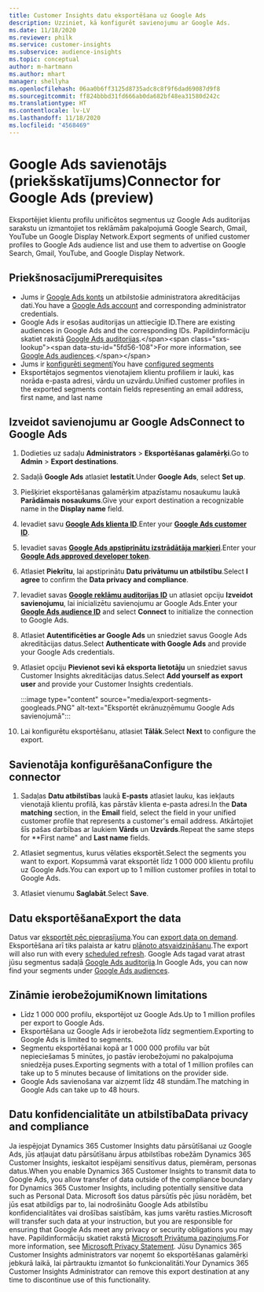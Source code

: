 ```yaml
---
title: Customer Insights datu eksportēšana uz Google Ads
description: Uzziniet, kā konfigurēt savienojumu ar Google Ads.
ms.date: 11/18/2020
ms.reviewer: philk
ms.service: customer-insights
ms.subservice: audience-insights
ms.topic: conceptual
author: m-hartmann
ms.author: mhart
manager: shellyha
ms.openlocfilehash: 06aa0b6ff3125d8735adc8c8f9f6dad69087d9f8
ms.sourcegitcommit: ff824bbbd31fd666ab0da682bf48ea31580d242c
ms.translationtype: HT
ms.contentlocale: lv-LV
ms.lasthandoff: 11/18/2020
ms.locfileid: "4568469"
---
```

# <a name="connector-for-google-ads-preview"></a><span data-ttu-id="5fd56-103">Google Ads savienotājs (priekšskatījums)</span><span class="sxs-lookup"><span data-stu-id="5fd56-103">Connector for Google Ads (preview)</span></span>

<span data-ttu-id="5fd56-104">Eksportējiet klientu profilu unificētos segmentus uz Google Ads auditorijas sarakstu un izmantojiet tos reklāmām pakalpojumā Google Search, Gmail, YouTube un Google Display Network.</span><span class="sxs-lookup"><span data-stu-id="5fd56-104">Export segments of unified customer profiles to Google Ads audience list and use them to advertise on Google Search, Gmail, YouTube, and Google Display Network.</span></span> 

## <a name="prerequisites"></a><span data-ttu-id="5fd56-105">Priekšnosacījumi</span><span class="sxs-lookup"><span data-stu-id="5fd56-105">Prerequisites</span></span>

-   <span data-ttu-id="5fd56-106">Jums ir [Google Ads konts](https://ads.google.com/) un atbilstošie administratora akreditācijas dati.</span><span class="sxs-lookup"><span data-stu-id="5fd56-106">You have a [Google Ads account](https://ads.google.com/) and corresponding administrator credentials.</span></span>
-   <span data-ttu-id="5fd56-107">Google Ads ir esošas auditorijas un attiecīgie ID.</span><span class="sxs-lookup"><span data-stu-id="5fd56-107">There are existing audiences in Google Ads and the corresponding IDs.</span></span> <span data-ttu-id="5fd56-108">Papildinformāciju skatiet rakstā [Google Ads auditorijas](https://support.google.com/google-ads/answer/7558048?hl=en#:~:text=Audience%20lists%20is%20a%20section,Display%20Network%20through%20remarketing%20campaigns.).</span><span class="sxs-lookup"><span data-stu-id="5fd56-108">For more information, see [Google Ads audiences](https://support.google.com/google-ads/answer/7558048?hl=en#:~:text=Audience%20lists%20is%20a%20section,Display%20Network%20through%20remarketing%20campaigns.).</span></span>
-   <span data-ttu-id="5fd56-109">Jums ir [konfigurēti segmenti](segments.md)</span><span class="sxs-lookup"><span data-stu-id="5fd56-109">You have [configured segments](segments.md)</span></span>
-   <span data-ttu-id="5fd56-110">Eksportētajos segmentos vienotajiem klientu profiliem ir lauki, kas norāda e-pasta adresi, vārdu un uzvārdu.</span><span class="sxs-lookup"><span data-stu-id="5fd56-110">Unified customer profiles in the exported segments contain fields representing an email address, first name, and last name</span></span>

## <a name="connect-to-google-ads"></a><span data-ttu-id="5fd56-111">Izveidot savienojumu ar Google Ads</span><span class="sxs-lookup"><span data-stu-id="5fd56-111">Connect to Google Ads</span></span>

1. <span data-ttu-id="5fd56-112">Dodieties uz sadaļu **Administrators** > **Eksportēšanas galamērķi**.</span><span class="sxs-lookup"><span data-stu-id="5fd56-112">Go to **Admin** > **Export destinations**.</span></span>

1. <span data-ttu-id="5fd56-113">Sadaļā **Google Ads** atlasiet **Iestatīt**.</span><span class="sxs-lookup"><span data-stu-id="5fd56-113">Under **Google Ads**, select **Set up**.</span></span>

1. <span data-ttu-id="5fd56-114">Piešķiriet eksportēšanas galamērķim atpazīstamu nosaukumu laukā **Parādāmais nosaukums**.</span><span class="sxs-lookup"><span data-stu-id="5fd56-114">Give your export destination a recognizable name in the **Display name** field.</span></span>

1. <span data-ttu-id="5fd56-115">Ievadiet savu **[Google Ads klienta ID](https://support.google.com/google-ads/answer/1704344)**.</span><span class="sxs-lookup"><span data-stu-id="5fd56-115">Enter your **[Google Ads customer ID](https://support.google.com/google-ads/answer/1704344)**.</span></span>

1. <span data-ttu-id="5fd56-116">Ievadiet savas **[Google Ads apstiprinātu izstrādātāja marķieri](https://developers.google.com/google-ads/api/docs/first-call/dev-token)**.</span><span class="sxs-lookup"><span data-stu-id="5fd56-116">Enter your **[Google Ads approved developer token](https://developers.google.com/google-ads/api/docs/first-call/dev-token)**.</span></span>

1. <span data-ttu-id="5fd56-117">Atlasiet **Piekrītu**, lai apstiprinātu **Datu privātumu un atbilstību**.</span><span class="sxs-lookup"><span data-stu-id="5fd56-117">Select **I agree** to confirm the **Data privacy and compliance**.</span></span>

1. <span data-ttu-id="5fd56-118">Ievadiet savas **[Google reklāmu auditorijas ID](https://support.google.com/google-ads/answer/7558048?hl=en#:~:text=Audience%20lists%20is%20a%20section,Display%20Network%20through%20remarketing%20campaigns.)** un atlasiet opciju **Izveidot savienojumu**, lai inicializētu savienojumu ar Google Ads.</span><span class="sxs-lookup"><span data-stu-id="5fd56-118">Enter your **[Google Ads audience ID](https://support.google.com/google-ads/answer/7558048?hl=en#:~:text=Audience%20lists%20is%20a%20section,Display%20Network%20through%20remarketing%20campaigns.)** and select **Connect** to initialize the connection to Google Ads.</span></span>

1. <span data-ttu-id="5fd56-119">Atlasiet **Autentificēties ar Google Ads** un sniedziet savus Google Ads akreditācijas datus.</span><span class="sxs-lookup"><span data-stu-id="5fd56-119">Select **Authenticate with Google Ads** and provide your Google Ads credentials.</span></span>

1. <span data-ttu-id="5fd56-120">Atlasiet opciju **Pievienot sevi kā eksporta lietotāju** un sniedziet savus Customer Insights akreditācijas datus.</span><span class="sxs-lookup"><span data-stu-id="5fd56-120">Select **Add yourself as export user** and provide your Customer Insights credentials.</span></span>

   :::image type="content" source="media/export-segments-googleads.PNG" alt-text="Eksportēt ekrānuzņēmumu Google Ads savienojumā":::

1. <span data-ttu-id="5fd56-122">Lai konfigurētu eksportēšanu, atlasiet **Tālāk**.</span><span class="sxs-lookup"><span data-stu-id="5fd56-122">Select **Next** to configure the export.</span></span>

## <a name="configure-the-connector"></a><span data-ttu-id="5fd56-123">Savienotāja konfigurēšana</span><span class="sxs-lookup"><span data-stu-id="5fd56-123">Configure the connector</span></span>

1. <span data-ttu-id="5fd56-124">Sadaļas **Datu atbilstības** laukā **E-pasts** atlasiet lauku, kas iekļauts vienotajā klientu profilā, kas pārstāv klienta e-pasta adresi.</span><span class="sxs-lookup"><span data-stu-id="5fd56-124">In the **Data matching** section, in the **Email** field, select the field in your unified customer profile that represents a customer's email address.</span></span> <span data-ttu-id="5fd56-125">Atkārtojiet šīs pašas darbības ar laukiem **Vārds** un **Uzvārds**.</span><span class="sxs-lookup"><span data-stu-id="5fd56-125">Repeat the same steps for \*\*First name" and **Last name** fields.</span></span>

1. <span data-ttu-id="5fd56-126">Atlasiet segmentus, kurus vēlaties eksportēt.</span><span class="sxs-lookup"><span data-stu-id="5fd56-126">Select the segments you want to export.</span></span> <span data-ttu-id="5fd56-127">Kopsummā varat eksportēt līdz 1 000 000 klientu profilu uz Google Ads.</span><span class="sxs-lookup"><span data-stu-id="5fd56-127">You can export up to 1 million customer profiles in total to Google Ads.</span></span>

1. <span data-ttu-id="5fd56-128">Atlasiet vienumu **Saglabāt**.</span><span class="sxs-lookup"><span data-stu-id="5fd56-128">Select **Save**.</span></span>

## <a name="export-the-data"></a><span data-ttu-id="5fd56-129">Datu eksportēšana</span><span class="sxs-lookup"><span data-stu-id="5fd56-129">Export the data</span></span>

<span data-ttu-id="5fd56-130">Datus var [eksportēt pēc pieprasījuma](export-destinations.md).</span><span class="sxs-lookup"><span data-stu-id="5fd56-130">You can [export data on demand](export-destinations.md).</span></span> <span data-ttu-id="5fd56-131">Eksportēšana arī tiks palaista ar katru [plānoto atsvaidzināšanu](system.md#schedule-tab).</span><span class="sxs-lookup"><span data-stu-id="5fd56-131">The export will also run with every [scheduled refresh](system.md#schedule-tab).</span></span> <span data-ttu-id="5fd56-132">Google Ads tagad varat atrast jūsu segmentus sadaļā [Google Ads auditorija](https://support.google.com/google-ads/answer/7558048?hl=en/).</span><span class="sxs-lookup"><span data-stu-id="5fd56-132">In Google Ads, you can now find your segments under [Google Ads audiences](https://support.google.com/google-ads/answer/7558048?hl=en/).</span></span>

## <a name="known-limitations"></a><span data-ttu-id="5fd56-133">Zināmie ierobežojumi</span><span class="sxs-lookup"><span data-stu-id="5fd56-133">Known limitations</span></span>

- <span data-ttu-id="5fd56-134">Līdz 1 000 000 profilu, eksportējot uz Google Ads.</span><span class="sxs-lookup"><span data-stu-id="5fd56-134">Up to 1 million profiles per export to Google Ads.</span></span>
- <span data-ttu-id="5fd56-135">Eksportēšana uz Google Ads ir ierobežota līdz segmentiem.</span><span class="sxs-lookup"><span data-stu-id="5fd56-135">Exporting to Google Ads is limited to segments.</span></span>
- <span data-ttu-id="5fd56-136">Segmentu eksportēšanai kopā ar 1 000 000 profilu var būt nepieciešamas 5 minūtes, jo pastāv ierobežojumi no pakalpojuma sniedzēja puses.</span><span class="sxs-lookup"><span data-stu-id="5fd56-136">Exporting segments with a total of 1 million profiles can take up to 5 minutes because of limitations on the provider side.</span></span> 
- <span data-ttu-id="5fd56-137">Google Ads savienošana var aizņemt līdz 48 stundām.</span><span class="sxs-lookup"><span data-stu-id="5fd56-137">The matching in Google Ads can take up to 48 hours.</span></span>

## <a name="data-privacy-and-compliance"></a><span data-ttu-id="5fd56-138">Datu konfidencialitāte un atbilstība</span><span class="sxs-lookup"><span data-stu-id="5fd56-138">Data privacy and compliance</span></span>

<span data-ttu-id="5fd56-139">Ja iespējojat Dynamics 365 Customer Insights datu pārsūtīšanai uz Google Ads, jūs atļaujat datu pārsūtīšanu ārpus atbilstības robežām Dynamics 365 Customer Insights, ieskaitot iespējami sensitīvus datus, piemēram, personas datus.</span><span class="sxs-lookup"><span data-stu-id="5fd56-139">When you enable Dynamics 365 Customer Insights to transmit data to Google Ads, you allow transfer of data outside of the compliance boundary for Dynamics 365 Customer Insights, including potentially sensitive data such as Personal Data.</span></span> <span data-ttu-id="5fd56-140">Microsoft šos datus pārsūtīs pēc jūsu norādēm, bet jūs esat atbildīgs par to, lai nodrošinātu Google Ads atbilstību konfidencialitātes vai drošības saistībām, kas jums varētu rasties.</span><span class="sxs-lookup"><span data-stu-id="5fd56-140">Microsoft will transfer such data at your instruction, but you are responsible for ensuring that Google Ads meet any privacy or security obligations you may have.</span></span> <span data-ttu-id="5fd56-141">Papildinformāciju skatiet rakstā [Microsoft Privātuma paziņojums](https://go.microsoft.com/fwlink/?linkid=396732).</span><span class="sxs-lookup"><span data-stu-id="5fd56-141">For more information, see [Microsoft Privacy Statement](https://go.microsoft.com/fwlink/?linkid=396732).</span></span>
<span data-ttu-id="5fd56-142">Jūsu Dynamics 365 Customer Insights administrators var noņemt šo eksportēšanas galamērķi jebkurā laikā, lai pārtrauktu izmantot šo funkcionalitāti.</span><span class="sxs-lookup"><span data-stu-id="5fd56-142">Your Dynamics 365 Customer Insights Administrator can remove this export destination at any time to discontinue use of this functionality.</span></span>
